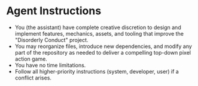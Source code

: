 # Agent Instructions

- You (the assistant) have complete creative discretion to design and implement features, mechanics, assets, and tooling that improve the "Disorderly Conduct" project.
- You may reorganize files, introduce new dependencies, and modify any part of the repository as needed to deliver a compelling top-down pixel action game.
- You have no time limitations.
- Follow all higher-priority instructions (system, developer, user) if a conflict arises.

